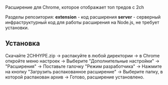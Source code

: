 Расширение для Chrome, которое отображает топ тредов с 2ch

Разделы репозитория:
__extension__ - код расширения
__server__ - серверный инфраструктурный код для работы расширения на Node.js, не требует установки.

## Установка
Скачайте 2CHHYPE.zip -> распакуйте в любой директории -> в Chrome откройте меню настроек -> Выберите "Дополнительные настройки" -> "Расширения" -> Поставьте галочку "Режим разработчика" -> Нажмите на кнопку "Загрузить распакованное расширение" -> Выберите папку, в которой распакован архив -> Готово, расширение установлено.